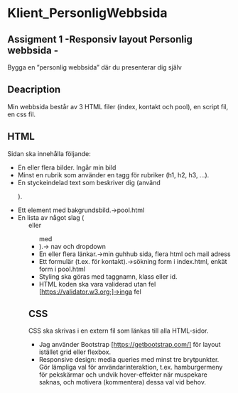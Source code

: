 # Klient_PersonligWebbsida



## Assigment 1 -Responsiv layout Personlig webbsida -

Bygga en ”personlig webbsida” där du presenterar dig själv

## Deacription

Min webbsida består av 3 HTML filer (index, kontakt och pool), en script fil, en css fil.

## HTML
Sidan ska innehålla följande:
- En eller flera bilder. Ingår min bild
- Minst en rubrik som använder en tagg för rubriker (h1, h2, h3, …).
- En styckeindelad text som beskriver dig (använd <p>).
- Ett element med bakgrundsbild.->pool.html
- En lista av något slag (<ol> eller <ul> med <li>).-> nav och dropdown
- En eller flera länkar.->min guhhub sida, flera html och mail adress
- Ett formulär (t.ex. för kontakt).->sökning form i index.html, enkät form i pool.html
- Styling ska göras med taggnamn, klass eller id.
- HTML koden ska vara validerad utan fel [https://validator.w3.org;]->inga fel

## CSS
CSS ska skrivas i en extern fil som länkas till alla HTML-sidor.
- Jag använder Bootstrap [https://getbootstrap.com/] för layout istället grid eller flexbox.
- Responsive design: media queries med minst tre brytpunkter. Gör lämpliga val för användarinteraktion, t.ex. hamburgermeny för pekskärmar och undvik hover-effekter när muspekare saknas, och motivera (kommentera) dessa val vid behov.



